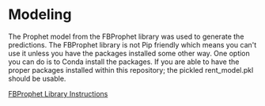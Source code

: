 # Modeling

The Prophet model from  the FBProphet library was used to generate the predictions. The FBProphet library is not Pip friendly which means you can't use it unless you have the packages installed some other way. One option you can do is to Conda install the packages. If you are able to have the proper packages installed within this repository; the pickled rent_model.pkl should be usable.

[FBProphet Library Instructions](https://facebook.github.io/prophet/docs/installation.html)
